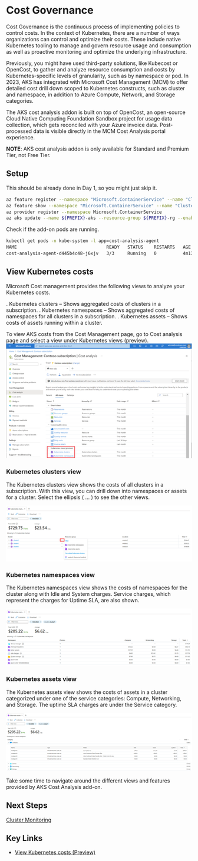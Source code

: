 # Cost Governance

Cost Governance is the continuous process of implementing policies to control costs. In the context of Kubernetes, there are a number of ways organizations can control and optimize their costs. These include native Kubernetes tooling to manage and govern resource usage and consumption as well as proactive monitoring and optimize the underlying infrastructure.

Previously, you might have used third-party solutions, like Kubecost or OpenCost, to gather and analyze resource consumption and costs by Kubernetes-specific levels of granularity, such as by namespace or pod. In 2023, AKS has integrated with Microsoft Cost Management (MCM) to offer detailed cost drill down scoped to Kubernetes constructs, such as cluster and namespace, in addition to Azure Compute, Network, and Storage categories.

The AKS cost analysis addon is built on top of OpenCost, an open-source Cloud Native Computing Foundation Sandbox project for usage data collection, which gets reconciled with your Azure invoice data. Post-processed data is visible directly in the MCM Cost Analysis portal experience.

**NOTE**: AKS cost analysis addon is only available for Standard and Premium Tier, not Free Tier.  

## Setup

This should be already done in Day 1, so you might just skip it. 

```bash
az feature register --namespace "Microsoft.ContainerService" --name "ClusterCostAnalysis"
az feature show --namespace "Microsoft.ContainerService" --name "ClusterCostAnalysis"
az provider register --namespace Microsoft.ContainerService
az aks update --name ${PREFIX}-aks --resource-group ${PREFIX}-rg --enable-cost-analysis
```

Check if the add-on pods are running. 

```bash
kubectl get pods -n kube-system -l app=cost-analysis-agent
NAME                                  READY   STATUS    RESTARTS   AGE
cost-analysis-agent-d445b4c48-j6xjv   3/3     Running   0          4m13s
```

## View Kubernetes costs

Microsoft Cost management provides the following views to analyze your Kubernetes costs. 

. Kubernetes clusters – Shows aggregated costs of clusters in a subscription.
. Kubernetes namespaces – Shows aggregated costs of namespaces for all clusters in a subscription.
. Kubernetes assets – Shows costs of assets running within a cluster.

To view AKS costs from the Cost Management page, go to Cost analysis page and select a view under Kubernetes views (preview).
![Cost Analysis Page](img/kubernetes-views.png)

### Kubernetes clusters view

The Kubernetes clusters view shows the costs of all clusters in a subscription. With this view, you can drill down into namespaces or assets for a cluster. Select the ellipsis ( … ) to see the other views.

![Kubernetes clusters view](img/kubernetes-clusters-view.png)

### Kubernetes namespaces view

The Kubernetes namespaces view shows the costs of namespaces for the cluster along with Idle and System charges. Service charges, which represent the charges for Uptime SLA, are also shown.

![Kubernetes namespaces view](img/kubernetes-namespaces-view.png)

### Kubernetes assets view

The Kubernetes assets view shows the costs of assets in a cluster categorized under one of the service categories: Compute, Networking, and Storage. The uptime SLA charges are under the Service category.

![Kubernetes assets view](img/kubernetes-assets-view.png)

Take some time to navigate around the different views and features provided by AKS Cost Analysis add-on.

## Next Steps

[Cluster Monitoring](/cluster-monitoring/README.md)

## Key Links

- [View Kubernetes costs (Preview)](https://learn.microsoft.com/en-us/azure/cost-management-billing/costs/view-kubernetes-costs)
